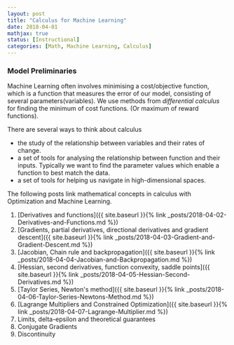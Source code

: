 ```yaml
---
layout: post
title: "Calculus for Machine Learning"
date: 2018-04-01
mathjax: true
status: [Instructional]
categories: [Math, Machine Learning, Calculus]
---
```


### Model Preliminaries
Machine Learning often involves minimising a cost/objective function, which is a function that measures the error of our model, consisting of several parameters(variables). We use methods from *differential calculus* for finding the minimum of cost functions. (Or maximum of reward functions).

There are several ways to think about calculus
* the study of the relationship between variables and their rates of change.
* a set of tools for analysing the relationship between function and their inputs. Typically we want to find the parameter values which enable a function to best match the data.
* a set of tools for helping us navigate in high-dimensional spaces.

The following posts link mathematical concepts in calculus with Optimization and Machine Learning.

1. [Derivatives and functions]({{ site.baseurl }}{% link _posts/2018-04-02-Derivatives-and-Functions.md %})
2. [Gradients, partial derivatives, directional derivatives and gradient descent]({{ site.baseurl }}{% link _posts/2018-04-03-Gradient-and-Gradient-Descent.md %})
3. [Jacobian, Chain rule and backpropagation]({{ site.baseurl }}{% link _posts/2018-04-04-Jacobian-and-Backpropagation.md %})
4. [Hessian, second derivatives, function convexity, saddle points]({{ site.baseurl }}{% link _posts/2018-04-05-Hessian-Second-Derivatives.md %})
5. [Taylor Series, Newton's method]({{ site.baseurl }}{% link _posts/2018-04-06-Taylor-Series-Newtons-Method.md %})
6. [Lagrange Multipliers and Constrained Optimization]({{ site.baseurl }}{% link _posts/2018-04-07-Lagrange-Multiplier.md %})
7. Limits, delta-epsilon and theoretical guarantees 
8. Conjugate Gradients
9. Discontinuity



